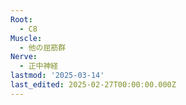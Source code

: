 ```yaml
---
Root:
  - C8
Muscle:
  - 他の屈筋群
Nerve:
  - 正中神経
lastmod: '2025-03-14'
last_edited: 2025-02-27T00:00:00.000Z
---
```



